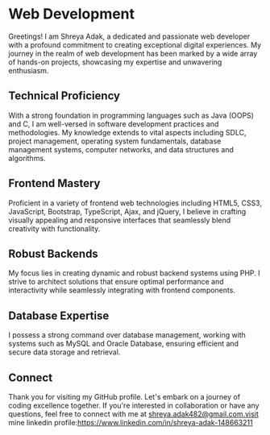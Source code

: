 #  Web Development

Greetings! I am Shreya Adak, a dedicated and passionate web developer with a profound commitment to creating exceptional digital experiences. My journey in the realm of web development has been marked by a wide array of hands-on projects, showcasing my expertise and unwavering enthusiasm.

## Technical Proficiency

With a strong foundation in programming languages such as Java (OOPS) and C, I am well-versed in software development practices and methodologies. My knowledge extends to vital aspects including SDLC, project management, operating system fundamentals, database management systems, computer networks, and data structures and algorithms.

## Frontend Mastery

Proficient in a variety of frontend web technologies including HTML5, CSS3, JavaScript, Bootstrap, TypeScript, Ajax, and jQuery, I believe in crafting visually appealing and responsive interfaces that seamlessly blend creativity with functionality.

## Robust Backends

My focus lies in creating dynamic and robust backend systems using PHP. I strive to architect solutions that ensure optimal performance and interactivity while seamlessly integrating with frontend components.

## Database Expertise

I possess a strong command over database management, working with systems such as MySQL and Oracle Database, ensuring efficient and secure data storage and retrieval.

## Connect 
Thank you for visiting my GitHub profile. Let's embark on a journey of coding excellence together. If you're interested in collaboration or have any questions, feel free to connect with me at shreya.adak482@gmail.com.visit mine linkedin profile:https://www.linkedin.com/in/shreya-adak-148663211
